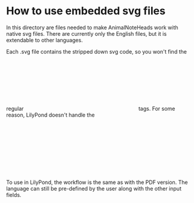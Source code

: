 How to use embedded svg files
=============================

In this directory are files needed to make AnimalNoteHeads work with native svg
files. There are currently only the English files, but it is extendable to other
languages.

Each .svg file contains the stripped down svg code, so you won't find the
regular <svg> and </svg> tags. For some reason, LilyPond doesn't handle the 
<svg> tags. The file contents are what is normally contained INSIDE those tags.
This trimming needs to be done manually (or with a script, of course) for each
glyph image. There is a known issue with the giraffe image, which doesn't clip
the spots, for some reason.

To use in LilyPond, the workflow is the same as with the PDF version. The
language can still be pre-defined by the user along with the other input fields.